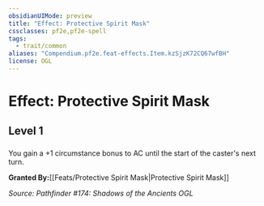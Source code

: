 ```yaml
---
obsidianUIMode: preview
title: "Effect: Protective Spirit Mask"
cssclasses: pf2e,pf2e-spell
tags:
  - trait/common
aliases: "Compendium.pf2e.feat-effects.Item.kzSjzK72CQ67wfBH"
license: OGL
---
```

# Effect: Protective Spirit Mask
## Level 1
### 






You gain a +1 circumstance bonus to AC until the start of the caster's next turn.

**Granted By:**[[Feats/Protective Spirit Mask|Protective Spirit Mask]]

*Source: Pathfinder #174: Shadows of the Ancients*
*OGL*